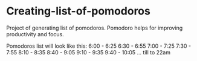 # Creating-list-of-pomodoros
Project of generating list of pomodoros. Pomodoro helps for improving productivity and focus.

Pomodoros list will look like this:
6:00 - 6:25
6:30 - 6:55
7:00 - 7:25
7:30 - 7:55
8:10 - 8:35
8:40 - 9:05
9:10 - 9:35
9:40 - 10:05
...
till to 22am
